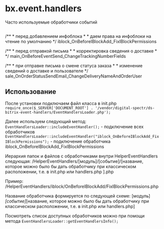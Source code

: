 # bx.event.handlers
Часто используемые обработчики событий

## 

/** * перед добавлением инфоблока * * даем права на инфоблоки на чтение по умолчанию */
iblock_OnBeforeIBlockAdd_FixIBlockPermissions

/** * перед отправкой письма * * корректировка сведения о доставке * */
main_OnBeforeEventSend_ChangeTrackingNumberFields

/** * при отправке письма о смене статуса заказа * * изменение сведений о доставке и пользователе */
sale_OnOrderStatusSendEmail_ChangeDeliveryNameAndOrderUser

## Использование

После установки подключаем файл класса в init.php
`require_once($_SERVER['DOCUMENT_ROOT'] . '/vendor/digital-spectr/ds-bitrix-event-handlers/EventHandlersLoader.php');
`

Далее используем следующий метод:
`EventHandlersLoader::includeEventHandler();` - подключение всех обработчиков
`EventHandlersLoader::includeEventHandler("iblock_OnBeforeIBlockAdd_FixIBlockPermissions");` - подключение обработчика iblock_OnBeforeIBlockAdd_FixIBlockPermissions

Иерархия папок и файлов с обработчиками внутри HelperEventHandlers следующая:
/HelperEventHandlers/[модуль]/[событие]/[название, которое можно было бы дать обработчику при классическом расположении, т.е. в init.php или handlers.php ].php

Пример: /HelperEventHandlers/iblock/OnBeforeIBlockAdd/FixIBlockPermissions.php

Название обработчика формируется по следующей схеме:
[модуль]_[событие]_[название, которое можно было бы дать обработчику при классическом расположении, т.е. в init.php или handlers.php]

Посмотреть список доступных обработчиков можно при помощи метода 
`EventHandlersLoader::getEventHandlersInfo();`
